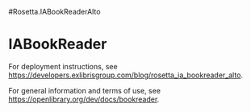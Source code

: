 #Rosetta.IABookReaderAlto

IABookReader
============
For deployment instructions, see https://developers.exlibrisgroup.com/blog/rosetta_ia_bookreader_alto.

For general information and terms of use, see https://openlibrary.org/dev/docs/bookreader.
